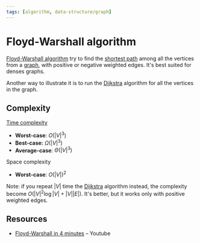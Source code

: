 ```yaml
---
tags: [algorithm, data-structure/graph]
---
```


# Floyd-Warshall algorithm

[Floyd-Warshall algorithm](https://en.wikipedia.org/wiki/Floyd%E2%80%93Warshall_algorithm) try to find the [shortest path](../problems/shortest-path.md) among all the vertices from a [graph](../../data/database/nosql/graph.md), with positive or negative weighted edges. It's best suited for denses graphs.

Another way to illustrate it is to run the [Dijkstra](dijkstra.md) algorithm for all the vertices in the graph.

## Complexity

[Time complexity](../complexity.md)
- **Worst-case**: $O(|V|^3)$
- **Best-case:** $\Omega(|V|^3)$
- **Average-case**: $\Theta(|V|^3)$

Space complexity
- **Worst-case**: $O(|V|)^2$

Note: if you repeat $|V|$ time the [Dijkstra](dijkstra.md) algorithm instead, the complexity become $O(|V|^2 \log |V|+|V||E|)$. It's better, but it works only with positive weighted edges.

## Resources

- [Floyd-Warshall in 4 minutes](https://www.youtube.com/watch?v=4OQeCuLYj-4) – Youtube